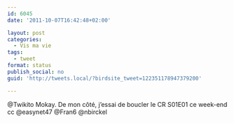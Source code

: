 ```yaml
---
id: 6045
date: '2011-10-07T16:42:48+02:00'

layout: post
categories:
  - Vis ma vie
tags:
  - tweet
format: status
publish_social: no
guid: 'http://tweets.local/?birdsite_tweet=122351178947379200'

---
```


@Twikito Mokay. De mon côté, j’essai de boucler le CR S01E01 ce week-end cc @easynet47 @Fran6 @nbirckel